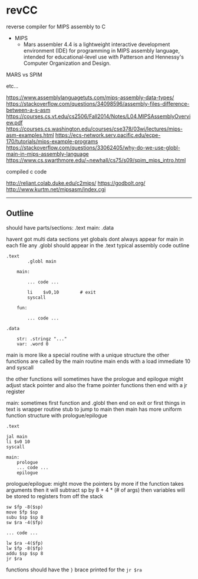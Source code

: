 # revCC

reverse compiler for MIPS assembly to C

* MIPS
  * Mars assembler 4.4 is a lightweight interactive development environment (IDE) for programming in MIPS assembly language,
    intended for educational-level use with Patterson and Hennessy's Computer Organization and Design.

MARS vs SPIM

etc...

https://www.assemblylanguagetuts.com/mips-assembly-data-types/
https://stackoverflow.com/questions/34098596/assembly-files-difference-between-a-s-asm
https://courses.cs.vt.edu/cs2506/Fall2014/Notes/L04.MIPSAssemblyOverview.pdf
https://courses.cs.washington.edu/courses/cse378/03wi/lectures/mips-asm-examples.html
https://ecs-network.serv.pacific.edu/ecpe-170/tutorials/mips-example-programs
https://stackoverflow.com/questions/33062405/why-do-we-use-globl-main-in-mips-assembly-language
https://www.cs.swarthmore.edu/~newhall/cs75/s09/spim_mips_intro.html

compiled c code

http://reliant.colab.duke.edu/c2mips/
https://godbolt.org/
http://www.kurtm.net/mipsasm/index.cgi

----------------------------------------

## Outline

should have parts/sections:
    .text
        main:
    .data

havent got multi data sections yet
globals dont always appear for main in each file
any .globl should appear in the .text
typical assembly code outline

```
.text
        .globl main

    main:

        ... code ...    

        li    $v0,10        # exit
        syscall

    fun:

        ... code ...

.data

    str: .stringz "..."
    var: .word 0
```

main is more like a special routine with a unique structure
the other functions are called by the main routine
main ends with a load immediate 10 and syscall

the other functions will sometimes have the prologue and epilogue
might adjust stack pointer and also the frame pointer
functions then end with a jr register

main:
sometimes first function and .globl then end on exit
or first things in text is wrapper routine stub to jump to main
then main has more uniform function structure with prologue/epilogue

```
.text

jal main
li $v0 10
syscall

main:
    prologue
    ... code ...
    epilogue
```

prologue/epilogue:
might move the pointers by more if the function takes arguments
then it will subtract sp by 8 + 4 * (# of args)
then variables will be stored to registers from off the stack

```
sw $fp -8($sp)
move $fp $sp
subu $sp $sp 8
sw $ra -4($fp)

... code ...

lw $ra -4($fp)
lw $fp -8($fp)
addu $sp $sp 8
jr $ra
```



functions should have the `}` brace printed for the ```jr $ra```
